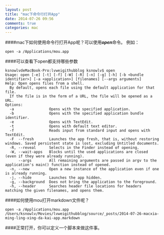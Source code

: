 ```yaml
---
layout: post
title: "mac下命令行打开App"
date: 2014-07-26 09:56
comments: true
categories: mac
---
```


####mac下如何使用命令行打开App呢？可以使用***open***命令。
例如：

    open -a /Applications/mou.app

####可以查看下open都支持哪些参数
    
    ksnowlvdeMacBook-Pro:lvweigithubblog ksnowlv$ open
    Usage: open [-e] [-t] [-f] [-W] [-R] [-n] [-g] [-h] [-b <bundle identifier>] [-a <application>] [filenames] [--args arguments]
    Help: Open opens files from a shell.
      By default, opens each file using the default application for that file.  
      If the file is in the form of a URL, the file will be opened as a URL.
    Options: 
      -a                Opens with the specified application.
      -b                Opens with the specified application bundle identifier.
      -e                Opens with TextEdit.
      -t                Opens with default text editor.
      -f                Reads input from standard input and opens with TextEdit.
      -F  --fresh       Launches the app fresh, that is, without restoring windows. Saved persistent state is lost, excluding Untitled documents.
      -R, --reveal      Selects in the Finder instead of opening.
      -W, --wait-apps   Blocks until the used applications are closed (even if they were already running).
          --args        All remaining arguments are passed in argv to the application's main() function instead of opened.
      -n, --new         Open a new instance of the application even if one is already running.
      -j, --hide        Launches the app hidden.
      -g, --background  Does not bring the application to the foreground.
      -h, --header      Searches header file locations for headers matching the given filenames, and opens them.
      
      
####如何使用mou打开markdown文件呢？
    
    open -a /Applications/mou.app /Users/ksnowlv/Movies/lvweigithubblog/source/_posts/2014-07-26-macxia-ming-ling-xing-da-kai-app.markdown
    
####正常打开，你可以定义一个脚本来做这件事。


